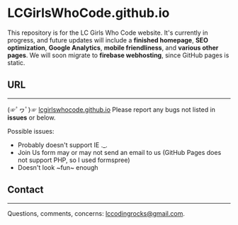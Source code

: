# LCGirlsWhoCode.github.io

This repository is for the LC Girls Who Code website. It's currently in progress, and future updates will include a <b>finished homepage</b>, <b>SEO optimization</b>, <b>Google Analytics</b>, <b>mobile friendliness</b>, and <b>various other pages</b>. We will soon migrate to <b>firebase webhosting</b>, since GitHub pages is static.

<h2>URL</h2><hr>
  <p>(☞ﾟヮﾟ)☞ <a href="https://lcgirlswhocode.github.io" target="_blank">lcgirlswhocode.github.io</a> Please report any bugs not listed in <b>issues</b> or below.</p>
  <p>Possible issues: </p>
  <ul>
    <li>Probably doesn't support IE ._.
    <li>Join Us form may or may not send an email to us (GitHub Pages does not support PHP, so I used formspree)
    <li>Doesn't look ~fun~ enough
  </ul>

<h2>Contact</h2><hr>
<p>Questions, comments, concerns: <a href="mailto:lccodingrocks@gmail.com">lccodingrocks@gmail.com</a>.</p>
